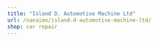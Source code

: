 ```yaml
---
title: "Island D. Automotive Machine Ltd"
url: /nanaimo/island-d-automotive-machine-ltd/
shop: car repair
---
```

